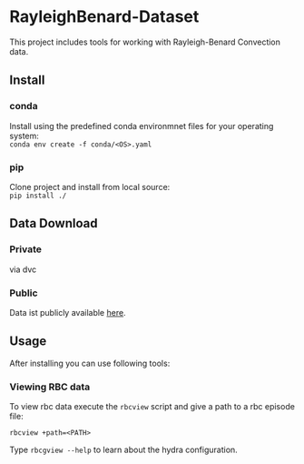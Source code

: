 # RayleighBenard-Dataset
This project includes tools for working with Rayleigh-Benard Convection data.

## Install
### conda
Install using the predefined conda environmnet files for your operating system:  
```conda env create -f conda/<OS>.yaml```
### pip
Clone project and install from local source:  
```pip install ./```

## Data Download
### Private
via dvc

### Public
Data ist publicly available [here](https://uni-bielefeld.sciebo.de/s/eh12csvif6Imvfz).

## Usage
After installing you can use following tools:

### Viewing RBC data
To view rbc data execute the `rbcview` script and give a path to a rbc episode file:

```rbcview +path=<PATH>``` 

Type ```rbcgview --help``` to learn about the hydra configuration.